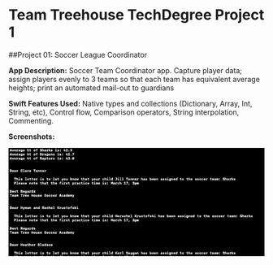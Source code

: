 # Team Treehouse TechDegree Project 1

##Project 01:  Soccer League Coordinator

**App Description:**  Soccer Team Coordinator app.  Capture player data; assign players evenly to 3 teams so that each team has equivalent average heights; print an automated mail-out to guardians

**Swift Features Used:** 
Native types and collections (Dictionary, Array, Int, String, etc), Control flow, Comparison operators, String interpolation, Commenting.

**Screenshots:** 

![](./ScreenShots/TD_P1_01.png)